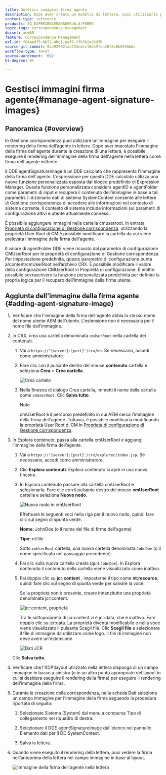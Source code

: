 ```yaml
---
title: Gestisci immagini firma agente
description: Dopo aver creato un modello di lettera, puoi utilizzarlo per creare corrispondenza in AEM Forms gestendo dati, contenuto e allegati.
content-type: reference
products: SG_EXPERIENCEMANAGER/6.5/FORMS
topic-tags: correspondence-management
docset: aem65
feature: Correspondence Management
exl-id: f044ed75-bb72-4be1-aef6-2fb3b2a2697b
source-git-commit: 0aa929021aa724e4ec18d49fea26f8c0b0538bdc
workflow-type: tm+mt
source-wordcount: '692'
ht-degree: 0%

---
```


# Gestisci immagini firma agente{#manage-agent-signature-images}

## Panoramica {#overview}

In Gestione corrispondenza puoi utilizzare un’immagine per eseguire il rendering della firma dell’agente in lettere. Dopo aver impostato l&#39;immagine della firma dell&#39;agente durante la creazione di una lettera, è possibile eseguire il rendering dell&#39;immagine della firma dell&#39;agente nella lettera come firma dell&#39;agente mittente.

Il DDE agentSignatureImage è un DDE calcolato che rappresenta l&#39;immagine della firma dell&#39;agente. L’espressione per questo DDE calcolato utilizza una nuova funzione personalizzata esposta dal blocco predefinito di Expression Manager. Questa funzione personalizzata considera agentID e agentFolder come parametri di input e recupera il contenuto dell’immagine in base a tali parametri. Il dizionario dati di sistema SystemContext consente alle lettere di Gestione corrispondenza di accedere alle informazioni nel contesto di sistema corrente. Il contesto di sistema include informazioni sui parametri di configurazione attivi e utente attualmente connessi.

È possibile aggiungere immagini nella cartella cmuserroot. In entrata [Proprietà di configurazione di Gestione corrispondenza](/help/forms/using/cm-configuration-properties.md), utilizzando la proprietà User Root di CM è possibile modificare la cartella da cui viene prelevata l&#39;immagine della firma dell&#39;agente.

Il valore di agentFolder DDE viene ricavato dal parametro di configurazione CMUserRoot per le proprietà di configurazione di Gestione corrispondenza. Per impostazione predefinita, questo parametro di configurazione punta a/content/cmUserRoot nell’archivio CRX. È possibile modificare il valore della configurazione CMUserRoot in Proprietà di configurazione.
È inoltre possibile sovrascrivere la funzione personalizzata predefinita per definire la propria logica per il recupero dell’immagine della firma utente.

## Aggiunta dell&#39;immagine della firma agente {#adding-agent-signature-image}

1. Verificare che l&#39;immagine della firma dell&#39;agente abbia lo stesso nome del nome utente AEM dell&#39;utente. L&#39;estensione non è necessaria per il nome file dell&#39;immagine.
1. In CRX, crea una cartella denominata `cmUserRoot` nella cartella dei contenuti.

   1. Vai a `https://'[server]:[port]'/crx/de`. Se necessario, accedi come amministratore.

   1. Fare clic con il pulsante destro del mouse **contenuto** cartella e seleziona **Crea** > **Crea cartella**.

      ![Crea cartella](assets/1_createnode_cmuserroot.png)

   1. Nella finestra di dialogo Crea cartella, immetti il nome della cartella come `cmUserRoot`. Clic **Salva tutto**.

      >[!NOTE]
      >
      >cmUserRoot è il percorso predefinito in cui AEM cerca l&#39;immagine della firma dell&#39;agente. Tuttavia, è possibile modificarla modificando la proprietà User Root di CM in [Proprietà di configurazione di Gestione corrispondenza](/help/forms/using/cm-configuration-properties.md).

1. In Esplora contenuto, passa alla cartella cmUserRoot e aggiungi l’immagine della firma dell’agente.

   1. Vai a `https://'[server]:[port]'/crx/explorer/index.jsp`. Se necessario, accedi come amministratore.
   1. Clic **Esplora contenuti**. Esplora contenuto si apre in una nuova finestra.
   1. In Esplora contenuto passare alla cartella cmUserRoot e selezionarla. Fare clic con il pulsante destro del mouse **cmUserRoot** cartella e seleziona **Nuovo nodo**.

      ![Nuovo nodo in cmUserRoot](assets/2_cmuserroot_newnode.png)

      Effettuare le seguenti voci nella riga per il nuovo nodo, quindi fare clic sul segno di spunta verde.

      **Nome:** JohnDoe (o il nome del file di firma dell&#39;agente)

      **Tipo:** nt:file

      Sotto `cmUserRoot` cartella, una nuova cartella denominata `JohnDoe` (o il nome specificato nel passaggio precedente).

   1. Fai clic sulla nuova cartella creata (qui) `JohnDoe`). In Esplora contenuto il contenuto della cartella viene visualizzato come inattivo.

   1. Fai doppio clic su **jcr:content** , impostarne il tipo come **nt:resource**, quindi fare clic sul segno di spunta verde per salvare la voce.

      Se la proprietà non è presente, creare innanzitutto una proprietà denominata jcr:content.

      ![jcr:content, proprietà](assets/3_jcrcontentntresource.png)

      Tra le sottoproprietà di jcr:content vi è jcr:data, che è inattivo. Fare doppio clic su jcr:data. La proprietà diventa modificabile e nella voce viene visualizzato il pulsante Scegli file. Clic **Scegli file** e selezionare il file di immagine da utilizzare come logo. Il file di immagine non deve avere un&#39;estensione.

      ![Dati JCR](assets/5_jcrdata.png)

   Clic **Salva tutto**.

1. Verificare che l&#39;XDP\layout utilizzato nella lettera disponga di un campo immagine in basso a sinistra (o in un altro punto appropriato del layout in cui si desidera eseguire il rendering della firma) per eseguire il rendering dell&#39;immagine della firma.
1. Durante la creazione della corrispondenza, nella scheda Dati seleziona un campo immagine per l’immagine della firma seguendo la procedura riportata di seguito:

   1. Selezionate Sistema (System) dal menu a comparsa Tipo di collegamento nel riquadro di destra.

   1. Selezionare il DDE agentSignatureImage dall&#39;elenco nel pannello Elemento dati per il DD SystemContext.

   1. Salva la lettera.

1. Quando viene eseguito il rendering della lettera, puoi vedere la firma nell’anteprima della lettera nel campo immagine in base al layout.

   ![Immagine della firma dell&#39;agente nella lettera](assets/letterwithsignature.png)

